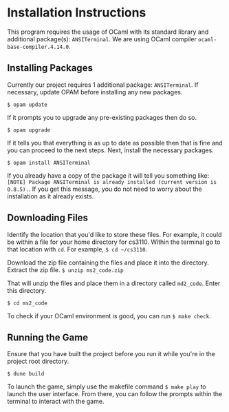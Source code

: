 # Installation Instructions
This program requires the usage of OCaml with its standard library and additional package(s): `ANSITerminal`.
We are using OCaml compiler `ocaml-base-compiler.4.14.0`.

## Installing Packages
Currently our project requires 1 additional package: `ANSITerminal`.
If necessary, update OPAM before installing any new packages.

`$ opam update`

If it prompts you to upgrade any pre-existing packages then do so.

`$ opam upgrade`

If it tells you that everything is as up to date as possible then that is fine and you can proceed to the next steps. Next, install the necessary packages.

`$ opam install ANSITerminal`

If you already have a copy of the package it will tell you something like: `[NOTE] Package ANSITerminal is already installed (current version is 0.8.5).`. If you get this message, you do not need to worry about the installation as it already exists.

## Downloading Files
Identify the location that you'd like to store these files. For example, it could be within a file for your home directory for cs3110. Within the terminal go to that location with `cd`. For example, `$ cd ~/cs3110`.

Download the zip file containing the files and place it into the directory. Extract the zip file.
`$ unzip ms2_code.zip`

That will unzip the files and place them in a directory called  `md2_code`. Enter this directory.

`$ cd ms2_code`

To check if your OCaml environment is good, you can run `$ make check`.

## Running the Game
Ensure that you have built the project before you run it while you're in the project root directory.

`$ dune build`

To launch the game, simply use the makefile command `$ make play` to launch the user interface. From there, you can follow the prompts within the terminal to interact with the game.
